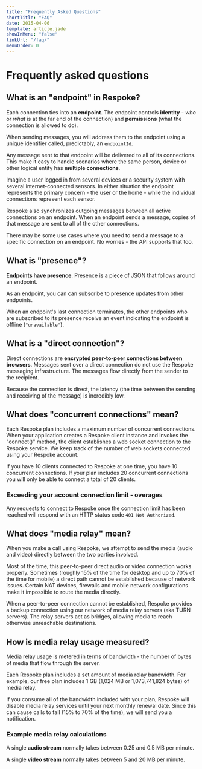 ```yaml
---
title: "Frequently Asked Questions"
shortTitle: "FAQ"
date: 2015-04-06
template: article.jade
showInMenu: "false"
linkUrl: "/faq/"
menuOrder: 0
---
```


# Frequently asked questions

## What is an "endpoint" in Respoke?

Each connection ties into an **endpoint**. The endpoint controls **identity** - *who* or *what* is at the far end of the
connection) and **permissions** (what the connection is allowed to do).

When sending messages, you will address them to the endpoint using a unique identifier called, predictably, an
`endpointId`.

Any message sent to that endpoint will be delivered to all of its connections. This make it easy to handle scenarios
where the same person, device or other logical entity has **multiple connections**.

Imagine a user logged in from several devices or a security system with several internet-connected sensors. In either
situation the endpoint represents the primary concern - the user or the home - while the individual connections
represent each sensor.

Respoke also synchronizes outgoing messages between all active connections on an endpoint. When an endpoint sends a
message, copies of that message are sent to all of the other connections.

There may be some use cases where you need to send a message to a specific connection on an endpoint. No worries - the
API supports that too.


## What is "presence"?

**Endpoints have presence**. Presence is a piece of JSON that follows around an endpoint.

As an endpoint, you can can subscribe to presence updates from other endpoints.

When an endpoint's last connection terminates, the other endpoints who are subscribed to its presence receive an event
indicating the endpoint is offline (`"unavailable"`).

## What is a "direct connection"?

Direct connections are **encrypted peer-to-peer connections between browsers**. Messages sent over a direct connection
do not use the Respoke messaging infrastructure. The messages flow directly from the sender to the recipient.

Because the connection is direct, the latency (the time between the sending and receiving of the message) is incredibly
low.

## What does "concurrent connections" mean?
Each Respoke plan includes a maximum number of concurrent connections. When your application creates a Respoke client
instance and invokes the "connect()" method, the client establishes a web socket connection to the Respoke service. We
keep track of the number of web sockets connected using your Respoke account.

If you have 10 clients connected to Respoke at one time, you have 10 concurrent connections. If your plan includes 20
concurrent connections you will only be able to connect a total of 20 clients.

### Exceeding your account connection limit - overages

Any requests to connect to Respoke once the connection limit has been reached will respond with an HTTP status code
`401 Not Authorized`.

## What does "media relay" mean?
When you make a call using Respoke, we attempt to send the media (audio and video) directly between the two parties
involved.

Most of the time, this peer-to-peer direct audio or video connection works properly. Sometimes (roughly 15% of the time
for desktop and up to 70% of the time for mobile) a direct path cannot be established because of network issues. Certain
NAT devices, firewalls and mobile network configurations make it impossible to route the media directly.

When a peer-to-peer connection cannot be established, Respoke provides a backup connection using our network of media
relay servers (aka TURN servers). The relay servers act as bridges, allowing media to reach otherwise unreachable
destinations.

## How is media relay usage measured?

Media relay usage is metered in terms of bandwidth - the number of bytes of media that flow through the server.

Each Respoke plan includes a set amount of media relay bandwidth. For example, our free plan includes 1 GB (1,024 MB or
1,073,741,824 bytes) of media relay.

If you consume all of the bandwidth included with your plan, Respoke will disable media relay services until your next
monthly renewal date. Since this can cause calls to fail (15% to 70% of the time), we will send you a notification.

### Example media relay calculations

A single **audio stream** normally takes between 0.25 and 0.5 MB per minute.

A single **video stream** normally takes between 5 and 20 MB per minute.

